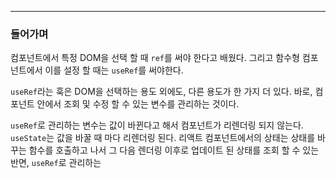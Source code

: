 ----

### 들어가며

컴포넌트에서 특정 DOM을 선택 할 때 `ref`를 써야 한다고 배웠다. 그리고 함수형 컴포넌트에서 이를 설정 할 때는 `useRef`를 써야한다. 

`useRef`라는 훅은 DOM을 선택하는 용도 외에도, 다른 용도가 한 가지 더 있다. 바로, 컴포넌트 안에서 조회 및 수정 할 수 있는 변수를 관리하는 것이다. 

`useRef`로 관리하는 변수는 값이 바뀐다고 해서 컴포넌트가 리렌더링 되지 않는다. `useState`는 값을 바꿀 때 마다 리렌더링 된다. 리액트 컴포넌트에서의 상태는 상태를 바꾸는 함수를 호출하고 나서 그 다음 렌더링 이후로 업데이트 된 상태를 조회 할 수 있는 반면, `useRef`로 관리하는 